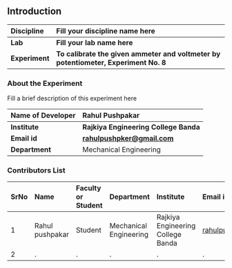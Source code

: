 ## Introduction


<b>Discipline | <b>Fill your discipline name here
:--|:--|
<b> Lab | <b> Fill your lab name here
<b> Experiment|     <b> To calibrate the given ammeter and voltmeter by potentiometer, Experiment No. 8

### About the Experiment 

Fill a brief description of this experiment here
  

<b>Name of Developer | <b> Rahul Pushpakar 
:--|:--|
<b> Institute | <b> Rajkiya Engineering College Banda 
<b> Email id|     <b> rahulpushpker@gmail.com 
<b> Department |  Mechanical Engineering

### Contributors List

SrNo | Name | Faculty or Student | Department| Institute | Email id
:--|:--|:--|:--|:--|:--|
1 | Rahul pushpakar | Student | Mechanical Engineering | Rajkiya Engineering College Banda | rahulpushpker@gmail.com
2 | . | . | . | . | .
